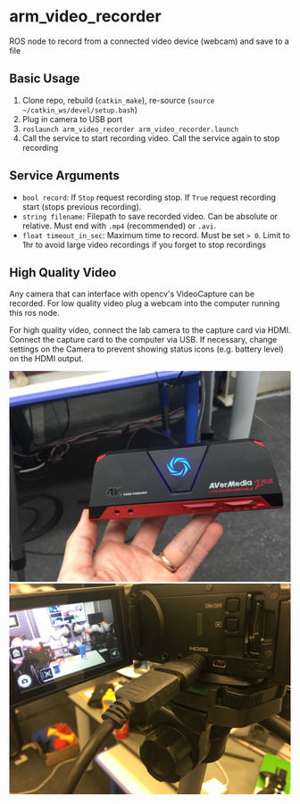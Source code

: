 # arm_video_recorder
ROS node to record from a connected video device (webcam) and save to a file

## Basic Usage

1. Clone repo, rebuild (`catkin_make`), re-source (`source ~/catkin_ws/devel/setup.bash`)
2. Plug in camera to USB port
2. `roslaunch arm_video_recorder arm_video_recorder.launch`
3. Call the service to start recording video. Call the service again to stop recording


## Service Arguments
- `bool record`: If `Stop` request recording stop. If `True` request recording start (stops previous recording). 
- `string filename`: Filepath to save recorded video. Can be absolute or relative. Must end with `.mp4` (recommended) or `.avi`.
- `float timeout_in_sec`: Maximum time to record. Must be set `> 0`. Limit to 1hr to avoid large video recordings if you forget to stop recordings

## High Quality Video
Any camera that can interface with opencv's VideoCapture can be recorded. For low quality video plug a webcam into the computer running this ros node.

For high quality video, connect the lab camera to the capture card via HDMI. Connect the capture card to the computer via USB. 
If necessary, change settings on the Camera to prevent showing status icons (e.g. battery level) on the HDMI output.

![Capture Card:](https://github.com/UM-ARM-Lab/arm_video_recorder/blob/master/CaptureCard.JPG)
![MiniHDMIConnection:](https://github.com/UM-ARM-Lab/arm_video_recorder/blob/master/MiniHDMI.JPG)
